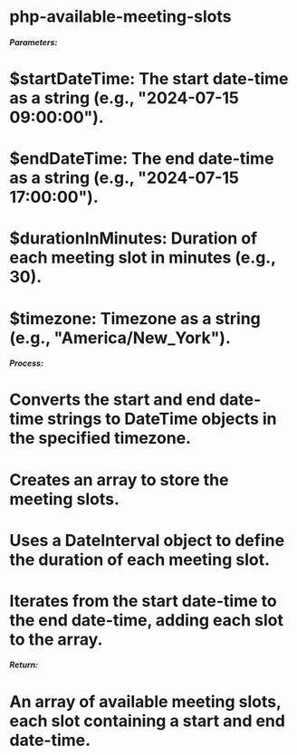 # php-available-meeting-slots
##### Parameters:
# $startDateTime: The start date-time as a string (e.g., "2024-07-15 09:00:00").
# $endDateTime: The end date-time as a string (e.g., "2024-07-15 17:00:00").
# $durationInMinutes: Duration of each meeting slot in minutes (e.g., 30).
# $timezone: Timezone as a string (e.g., "America/New_York").
##### Process:
# Converts the start and end date-time strings to DateTime objects in the specified timezone.
# Creates an array to store the meeting slots.
# Uses a DateInterval object to define the duration of each meeting slot.
# Iterates from the start date-time to the end date-time, adding each slot to the array.
##### Return:
# An array of available meeting slots, each slot containing a start and end date-time.